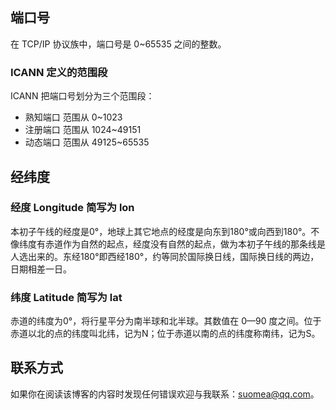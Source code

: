 ## 端口号
在 TCP/IP 协议族中，端口号是 0~65535 之间的整数。
### ICANN 定义的范围段
ICANN 把端口号划分为三个范围段：

- 熟知端口 范围从 0~1023
- 注册端口 范围从 1024~49151
- 动态端口 范围从 49125~65535

## 经纬度
### 经度 Longitude 简写为 lon
本初子午线的经度是0°，地球上其它地点的经度是向东到180°或向西到180°。不像纬度有赤道作为自然的起点，经度没有自然的起点，做为本初子午线的那条线是人选出来的。东经180°即西经180°，约等同於国际换日线，国际换日线的两边，日期相差一日。

### 纬度 Latitude 简写为 lat
赤道的纬度为0°，将行星平分为南半球和北半球。其数值在 0—90 度之间。位于赤道以北的点的纬度叫北纬，记为N；位于赤道以南的点的纬度称南纬，记为S。

## 联系方式
如果你在阅读该博客的内容时发现任何错误欢迎与我联系：suomea@qq.com。
